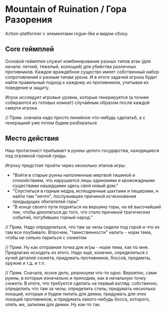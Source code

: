 # Mountain of Ruination / Гора Разорения
Action-platformer с элементами rogue-like и видом сбоку. 

## Core геймплей
Основой геймплея служит комбинирование разных типов атак (для начала: легкий,
тяжелый, колющий) для убийства различных противников. Каждое враждебное 
существо имеет собственный набор сопротивлений к разным типам урона. И в итоге 
задачей игрока будет найти правильный подход к каждому из противников, 
учитывая их поведение и защиту.

Игрок исследует игровые уровни, которые генерируется (а точнее собираются из
готовых комнат) случайным образом после каждой смерти игрока.

// Прим. сначала надо просто линейное что-нибудь сделатьб, а с генерацией 
уже потом будем разбираться

## Место действия
Наш протагонист прибывает в руины целого государства, находящиеся 
под огромной горной гряды. 

Игроку предстоит пройти через несколько этапов игры: 
* "Войти в старые руины наполненные мертвой тишиной и спокойствием, что нарушается 
лишь одинокими и кровожадными существами нашедшими здесь свой новый дом."
* "Спуститься в горные недра, испещренные шахтами и пещерами, и найти там "нечто",
послужившее причиной исчезновения предыдущих обитателей горы" 
* "В конце своего пути подняться на вершину горы, на её высочайший пик, чтобы докопаться
до того, что стало причиной трагических событий, погубивших горный народ."

// Прим. Надо определиться, что там за челы сидели под горой и что их там все 
поубивало. Впрочем, "таинственности" налить - норм тема, чтобы не сильно париться с сюжетом

// Прим. Ну как отправная точка для игры - норм тема, как по мне. Предлагаю исходить 
из этого. Надо ещё, конечно, определиться с кучей деталей сюжета, придумать противников,
боссов, предметы, оружие и т.д. и т.п.

// Прим. Сначала, ясное дело, реализуем что-то одно. Вероятно, сами руины, в которые
изначально и приходим, как в начальную точку сюжета. В итоге, что требуется сделать на 
первый взгляд: собственно, определить что там за челы; определить стиль; придумать 
несколько локаций, которые и будем пилить для демки; придумать для этих локаций противников;
и придумать какого-нибудь босса, которого, опять же, запилим для демки. Ну как-то так.

